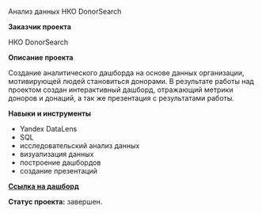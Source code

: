 Анализ данных НКО DonorSearch

**Заказчик проекта**

НКО DonorSearch

**Описание проекта**

Создание аналитического дашборда на основе данных организации, мотивирующей людей становиться донорами. В результате работы над проектом создан интерактивный дашборд, отражающий метрики доноров и донаций, а так же презентация с результатами работы. 
 

**Навыки и инструменты**

- Yandex DataLens
- SQL
- исследовательский анализ данных
- визуализация данных
- построение дашбордов
- создание презентаций

**[Ссылка на дашборд](https://datalens.yandex/lw8wawi6u23s8)**

**Статус проекта:** завершен.
